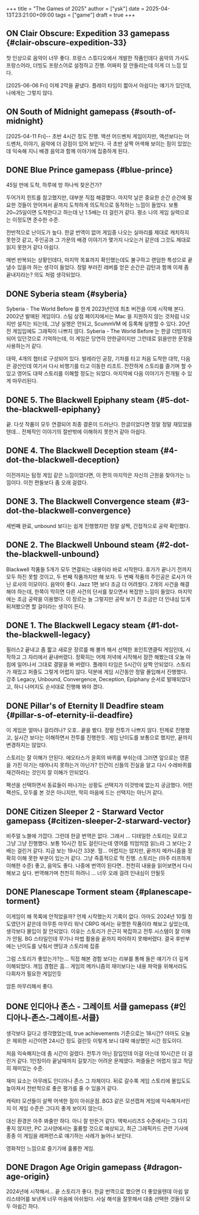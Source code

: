 +++
title = "The Games of 2025"
author = ["ysk"]
date = 2025-04-13T23:21:00+09:00
tags = ["game"]
draft = true
+++

## <span class="org-todo todo ON">ON</span> Clair Obscure: Expedition 33 <span class="tag"><span class="gamepass">gamepass</span></span> {#clair-obscure-expedition-33}

첫 인상으로 음악이 너무 좋다. 프랑스 스튜디오에서 개발한 작품인데다 음악의 가사도 프랑스어라, 더빙도 프랑스어로 설정하고 진행. 어짜피 잘 안들리는데 이게 더 느낌 있다.

<span class="timestamp-wrapper"><span class="timestamp">[2025-06-06 Fri] </span></span> 이제 2막을 끝냈다. 플레이 타임이 짧아서 아쉽다는 얘기가 있던데, 나에게는 그렇지 않다.


## <span class="org-todo todo ON">ON</span> South of Midnight <span class="tag"><span class="gamepass">gamepass</span></span> {#south-of-midnight}

<span class="timestamp-wrapper"><span class="timestamp">[2025-04-11 Fri]</span></span>--
초반 4시간 정도 진행. 액션 어드벤처 게임이지만, 액션보다는 어드벤처, 이야기, 음악에 더 강점이 있어 보인다. 극 초반 살짝 어색해 보이는 점이 있었는데 익숙해 지니 배경 음악과 함께 이야기에 집중하게 된다.


## <span class="org-todo done DONE">DONE</span> Blue Prince <span class="tag"><span class="gamepass">gamepass</span></span> {#blue-prince}

45일 만에 도착, 하루에 방 하나씩 찾은건가?

두어가지 힌트를 참고했지만, 대부분 직접 해결했다. 마지막 날은 중요한 순간 순간에 필요한 것들이 얻어져서 끝까지 도착하게 의도적으로 동작하는 느낌이 들었다. 보통 20~25일이면 도착한다고 하는데 난 1.5배는 더 걸린거 같다. 평소 나의 게임 실력으로는 이정도면 준수한 수준.

전반적으로 난이도가 높다. 한글 번역이 없어 게임중 나오는 실마리를 제대로 캐치하지 못한것 같고, 주인공과 그 가문의 배경 이야기가 몇가지 나오는거 같은데 그것도 제대로 읽지 못한거 같다 아쉽다.

매번 반복되는 상황인데다, 마지막 목표까지 확인했는데도 불구하고 랜덤한 특성으로 끝낼수 있을까 하는 생각이 들었다. 정말 부러진 레버를 얻은 순간은 감탄과 함께 이제 좀 끝내지라는? 의도 처럼 생각되었다.


## <span class="org-todo done DONE">DONE</span> Syberia <span class="tag"><span class="steam">steam</span></span> {#syberia}

Syberia - The World Before 를 한게 2023년인데 최초 버전을 이제 시작해 본다.
2002년 발매된 게임이다. 스팀 상점 페이지에서는 Mac 을 지원하지 않는 것처럼 나오지만 설치는 되는데, 그냥 실행은 안되고, ScummVM 에 등록해 실행할 수 있다.
20년 전 게임임에도 그래픽이 나쁘지 않다. Syberia - The World Before 는 한글 더빙까지 되어 있던것으로 기억하는데, 이 게임은 당연히 안한글이지만 그런데로 읽을만한 문장을 사용하는거 같다.

대략, 4개의 챕터로 구성되어 있다. 발레라인 공장, 기차를 타고 처음 도착한 대학, 다음은 광산인데 여기서 다시 비행기를 타고 이동한 리조트. 잔잔하게 스토리를 즐기며 할 수 있고 영어도 대략 스토리를 이해할 정도는 되었다. 마지막에 다음 이야기가 전개될 수 있게 마무리된다.


## <span class="org-todo done DONE">DONE</span> 5. The Blackwell Epiphany <span class="tag"><span class="steam">steam</span></span> {#5-dot-the-blackwell-epiphany}

끝. 다섯 작품이 모두 연결되어 최종 결론이 드러난다.
한글이었다면 정말 정말 재밌었을텐데... 전체적인 이야기의 절반밖에 이해하지 못한거 같아 아쉽다.


## <span class="org-todo done DONE">DONE</span> 4. The Blackwell Deception <span class="tag"><span class="steam">steam</span></span> {#4-dot-the-blackwell-deception}

이전까지는 탐정 게임 같은 느낌이었다면, 이 편의 마지막은 자신의 근원을 찾아가는 느낌이다.
이전 편들보다 좀 오래 걸렸다.


## <span class="org-todo done DONE">DONE</span> 3. The Blackwell Convergence <span class="tag"><span class="steam">steam</span></span> {#3-dot-the-blackwell-convergence}

세번째 완료, unbound 보다는 쉽게 진행했지만 정말 살짝, 간접적으로 공략 확인했다.


## <span class="org-todo done DONE">DONE</span> 2. The Blackwell Unbound <span class="tag"><span class="steam">steam</span></span> {#2-dot-the-blackwell-unbound}

Blackwell 작품들 5개가 모두 연결되는 내용이라 바로 시작한다. 휴가가 끝나기 전까지 모두 하진 못할 것이고, 두 번째 작품까지만 해 보자.
두 번째 작품의 주인공은 로사가 아닌 로사의 이모이다.
음악이 좋다. Jazz
1편 보다 조금 더 어려웠다. 2개의 사건을 해결해야 하는데, 한쪽이 막히면 다른 사건의 단서를 찾으면서 복잡한 느낌이 들었다. 마지막에는 조금 공략을 이용했다.
이 장르는 늘 그렇지만 공략 보기 전 조금만 더 인내심 있게 뒤져봤으면 할 걸이라는 생각이 든다.


## <span class="org-todo done DONE">DONE</span> 1. The Blackwell Legacy <span class="tag"><span class="steam">steam</span></span> {#1-dot-the-blackwell-legacy}

필러스2 끝내고 좀 짧고 새로운 장르를 해 볼까 해서 선택한 포인트앤클릭 게임인데, 시작하고 그 자리에서 끝내버렸다.
정확히는 어제 저녁에 시작해서 잠깐 해봤는데 오늘 아침에 일어나서 그대로 결말을 봐 버렸다.
플레이 타임은 5시간이 살짝 안되었다. 스토리가 재밌고 퍼즐도 그렇게 어렵지 않다. 덕분에 게임 시간동안 정말 몰입해서 진행했다. 강추
Legacy, Unbound, Convergence, Deception, Epiphany 순서로 발매되었다고, 하니 나머지도 순서대로 진행해 봐야 겠다.


## <span class="org-todo done DONE">DONE</span> Pillar's of Eternity II Deadfire <span class="tag"><span class="steam">steam</span></span> {#pillar-s-of-eternity-ii-deadfire}

이 게임은 얼마나 걸리려나?
오호.. 끝을 봤다. 정말 전투가 나쁘지 않다. 턴제로 진행했고, 실시간 보다는 이해하면서 전투를 진행한듯. 게임 난이도를 보통으로 했지만, 끝까지 변경하지는 않았다.

스토리는 잘 이해가 안된다. 에오타스가 윤회의 바퀴를 부쉬는데 그러면 앞으로는 영혼을 가진 아기는 태어나지 못하는거 아닌가? 인간이 신들의 진실을 알고 다시 수레바퀴를 재건하라는 것인지 잘 이해가 안되었다.

팩션을 선택하면서 동료들이 떠나가는 상황도 선택지가 이것밖에 없는지 궁금했다.
어떤 팩션도, 모두를 본 것은 아니지만, 딱히 마음에 드는 선택지는 아닌거 같다.


## <span class="org-todo done DONE">DONE</span> Citizen Sleeper 2 - Starward Vector <span class="tag"><span class="gamepass">gamepass</span></span> {#citizen-sleeper-2-starward-vector}

비주얼 노블에 가깝다. 그런데 한글 번역은 없다. 그래서 ... 디테일한 스토리는 모르고 그냥 그냥 진행했다.
보통 10시간 정도 걸린다는데 영어를 띄엄띄엄 읽느라 그 보다는 2배는 걸린거 같다. 지금 보는 19시간 33분. 헐...
어렵지는 않지만, 끝까지 메카니즘을 정확히 이해 못한 부분이 있는거 같다. 그냥 즉흥적으로 막 진행.
스토리는 (아주 러프하게 이해한 수준) 좋고, 음악도 좋다. 나중에 번역이 된다면.. 천천히 내용을 읽어보면서 다시 해보고 싶다.
번역해가며 천천히 하려니 ... 너무 오래 걸려 인내심이 안될듯


## <span class="org-todo done DONE">DONE</span> Planescape Torment <span class="tag"><span class="steam">steam</span></span> {#planescape-torment}

이게임이 왜 목록에 안적었을까? 언제 시작했는지 기록이 없다. 아마도 2024년 10월 정도였던거 같은데 아무튼 마무리
워낙 CRPG 에서는 유명한 작품이라 해보고 싶었는데, 생각보다 몰입이 잘 안되었다.
이유는 스토리가 은근히 복잡하고 전투 시스템이 잘 이해가 안됨.
BG 스타일인데 무기나 마법 활용을 끝까지 파아하지 못해버렸다. 결국 후반부에는 난이도를 낮춰서 엔딩과 스토리에 집중

그럼 스토리가 좋았는가?는... 직접 해본 경험 보다는 리뷰를 통해 들은 얘기가 더 깊게 이해되었다.
게임 경험은 흠... 게임의 메카니즘의 재미보다는 내용 파악을 위해서라도 다회차가 필요한 게임인듯

암튼 마무리해서 좋다.


## <span class="org-todo done DONE">DONE</span> 인디아나 존스 - 그레이트 서클 <span class="tag"><span class="gamepass">gamepass</span></span> {#인디아나-존스-그레이트-서클}

생각보다 길다고 생각했었는데, true achievements 기준으로는 18시간? 아마도 오늘은 제외한 시간이면 24시간 정도 걸린듯 이렇게 보니 대략 예상했던 시간 정도이다.

처음 익숙해지는데 좀 시간이 걸렸다. 전투가 아닌 잠입인데 이걸 아는데 10시간은 더 걸린거 같다. 1인칭이라 끝날때까지 길찾기는 어려운 문제였다. 퍼즐들은 어렵지 않고 적당히 재미있는 수준.

재미 요소는 아무래도 인디아나 존스 그 자체이다. 뒤로 갈수록 게임 스토리에 몰입도도 높아져서 전반적으로 좋은 평가를 줄 수 있을거 같다.

캐릭터 모션들이 살짝 어색한 점이 아쉬운점. BG3 같은 모션캡쳐 게임에 익숙해져서인지 이 게임 수준은 그다지 좋게 보이지 않는다.

대신 환경은 아주 봐줄만 하다. 아니 잘 만든거 같다. 엑박시리즈S 수준에서는 그 다지 좋지 않지만, PC 고사양에서는 훌륭할 것으로 예상되고, 최근 그래픽카드 관련 기사에 종종 이 게임을 레퍼런스로 얘기하는 사례가 늘어나 보인다.

영화적인 느낌으로 즐기기에 훌륭한 게임.


## <span class="org-todo done DONE">DONE</span> Dragon Age Origin <span class="tag"><span class="gamepass">gamepass</span></span> {#dragon-age-origin}

2024년에 시작해서... 끝
스토리가 좋다. 한글 번역으로 했으면 더 좋았을텐데 아쉽
알리스테어를 보낸게 너무 마음에 아쉬웠다. 사실 해석을 잘못해서 대충 선택한 것들이 모두 아쉽긴 하다.
